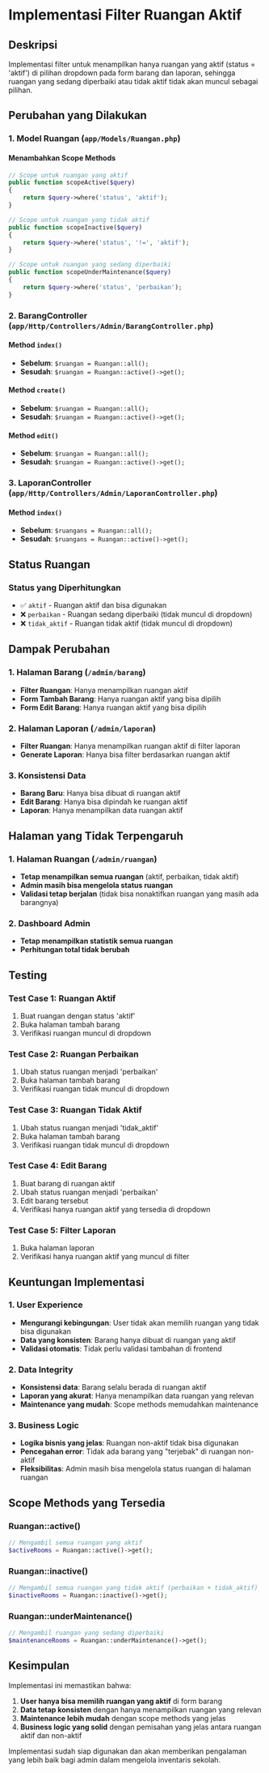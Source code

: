 # Implementasi Filter Ruangan Aktif

## Deskripsi
Implementasi filter untuk menampilkan hanya ruangan yang aktif (status = 'aktif') di pilihan dropdown pada form barang dan laporan, sehingga ruangan yang sedang diperbaiki atau tidak aktif tidak akan muncul sebagai pilihan.

## Perubahan yang Dilakukan

### 1. Model Ruangan (`app/Models/Ruangan.php`)

#### Menambahkan Scope Methods
```php
// Scope untuk ruangan yang aktif
public function scopeActive($query)
{
    return $query->where('status', 'aktif');
}

// Scope untuk ruangan yang tidak aktif
public function scopeInactive($query)
{
    return $query->where('status', '!=', 'aktif');
}

// Scope untuk ruangan yang sedang diperbaiki
public function scopeUnderMaintenance($query)
{
    return $query->where('status', 'perbaikan');
}
```

### 2. BarangController (`app/Http/Controllers/Admin/BarangController.php`)

#### Method `index()`
- **Sebelum**: `$ruangan = Ruangan::all();`
- **Sesudah**: `$ruangan = Ruangan::active()->get();`

#### Method `create()`
- **Sebelum**: `$ruangan = Ruangan::all();`
- **Sesudah**: `$ruangan = Ruangan::active()->get();`

#### Method `edit()`
- **Sebelum**: `$ruangan = Ruangan::all();`
- **Sesudah**: `$ruangan = Ruangan::active()->get();`

### 3. LaporanController (`app/Http/Controllers/Admin/LaporanController.php`)

#### Method `index()`
- **Sebelum**: `$ruangans = Ruangan::all();`
- **Sesudah**: `$ruangans = Ruangan::active()->get();`

## Status Ruangan

### Status yang Diperhitungkan
- ✅ `aktif` - Ruangan aktif dan bisa digunakan
- ❌ `perbaikan` - Ruangan sedang diperbaiki (tidak muncul di dropdown)
- ❌ `tidak_aktif` - Ruangan tidak aktif (tidak muncul di dropdown)

## Dampak Perubahan

### 1. Halaman Barang (`/admin/barang`)
- **Filter Ruangan**: Hanya menampilkan ruangan aktif
- **Form Tambah Barang**: Hanya ruangan aktif yang bisa dipilih
- **Form Edit Barang**: Hanya ruangan aktif yang bisa dipilih

### 2. Halaman Laporan (`/admin/laporan`)
- **Filter Ruangan**: Hanya menampilkan ruangan aktif di filter laporan
- **Generate Laporan**: Hanya bisa filter berdasarkan ruangan aktif

### 3. Konsistensi Data
- **Barang Baru**: Hanya bisa dibuat di ruangan aktif
- **Edit Barang**: Hanya bisa dipindah ke ruangan aktif
- **Laporan**: Hanya menampilkan data ruangan aktif

## Halaman yang Tidak Terpengaruh

### 1. Halaman Ruangan (`/admin/ruangan`)
- **Tetap menampilkan semua ruangan** (aktif, perbaikan, tidak aktif)
- **Admin masih bisa mengelola status ruangan**
- **Validasi tetap berjalan** (tidak bisa nonaktifkan ruangan yang masih ada barangnya)

### 2. Dashboard Admin
- **Tetap menampilkan statistik semua ruangan**
- **Perhitungan total tidak berubah**

## Testing

### Test Case 1: Ruangan Aktif
1. Buat ruangan dengan status 'aktif'
2. Buka halaman tambah barang
3. Verifikasi ruangan muncul di dropdown

### Test Case 2: Ruangan Perbaikan
1. Ubah status ruangan menjadi 'perbaikan'
2. Buka halaman tambah barang
3. Verifikasi ruangan tidak muncul di dropdown

### Test Case 3: Ruangan Tidak Aktif
1. Ubah status ruangan menjadi 'tidak_aktif'
2. Buka halaman tambah barang
3. Verifikasi ruangan tidak muncul di dropdown

### Test Case 4: Edit Barang
1. Buat barang di ruangan aktif
2. Ubah status ruangan menjadi 'perbaikan'
3. Edit barang tersebut
4. Verifikasi hanya ruangan aktif yang tersedia di dropdown

### Test Case 5: Filter Laporan
1. Buka halaman laporan
2. Verifikasi hanya ruangan aktif yang muncul di filter

## Keuntungan Implementasi

### 1. User Experience
- **Mengurangi kebingungan**: User tidak akan memilih ruangan yang tidak bisa digunakan
- **Data yang konsisten**: Barang hanya dibuat di ruangan yang aktif
- **Validasi otomatis**: Tidak perlu validasi tambahan di frontend

### 2. Data Integrity
- **Konsistensi data**: Barang selalu berada di ruangan aktif
- **Laporan yang akurat**: Hanya menampilkan data ruangan yang relevan
- **Maintenance yang mudah**: Scope methods memudahkan maintenance

### 3. Business Logic
- **Logika bisnis yang jelas**: Ruangan non-aktif tidak bisa digunakan
- **Pencegahan error**: Tidak ada barang yang "terjebak" di ruangan non-aktif
- **Fleksibilitas**: Admin masih bisa mengelola status ruangan di halaman ruangan

## Scope Methods yang Tersedia

### Ruangan::active()
```php
// Mengambil semua ruangan yang aktif
$activeRooms = Ruangan::active()->get();
```

### Ruangan::inactive()
```php
// Mengambil semua ruangan yang tidak aktif (perbaikan + tidak_aktif)
$inactiveRooms = Ruangan::inactive()->get();
```

### Ruangan::underMaintenance()
```php
// Mengambil ruangan yang sedang diperbaiki
$maintenanceRooms = Ruangan::underMaintenance()->get();
```

## Kesimpulan

Implementasi ini memastikan bahwa:
1. **User hanya bisa memilih ruangan yang aktif** di form barang
2. **Data tetap konsisten** dengan hanya menampilkan ruangan yang relevan
3. **Maintenance lebih mudah** dengan scope methods yang jelas
4. **Business logic yang solid** dengan pemisahan yang jelas antara ruangan aktif dan non-aktif

Implementasi sudah siap digunakan dan akan memberikan pengalaman yang lebih baik bagi admin dalam mengelola inventaris sekolah. 